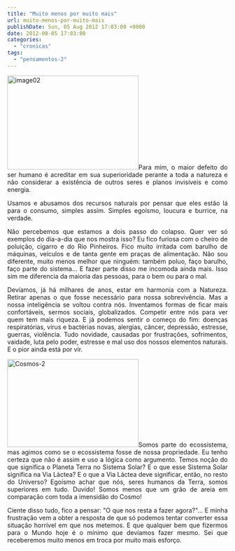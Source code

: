 ```yaml
---
title: "Muito menos por muito mais"
url: muito-menos-por-muito-mais
publishDate: Sun, 05 Aug 2012 17:03:00 +0000
date: 2012-08-05 17:03:00
categories: 
  - "cronicas"
tags: 
  - "pensamentos-2"
---
```

<p style="text-align: justify;"><a href="http://www.gabi.blog.br/wp-content/uploads/2012/08/Cosmos-2.jpg">
</a><a href="http://www.gabi.blog.br/wp-content/uploads/2012/08/image02.jpg"><img class="size-medium wp-image-1310 alignleft" alt="image02" src="http://www.gabi.blog.br/wp-content/uploads/2012/08/image02-300x215.jpg" width="300" height="215" /></a>Para mim, o maior defeito do ser humano é acreditar em sua superioridade perante a toda a natureza e não considerar a existência de outros seres e planos invisíveis e como energia.</p>
<p style="text-align: justify;">Usamos e abusamos dos recursos naturais por pensar que eles estão lá para o consumo, simples assim. Simples egoísmo, loucura e burrice, na verdade.</p>
<p style="text-align: justify;">Não percebemos que estamos a dois passo do colapso. Quer ver só exemplos do dia-a-dia que nos mostra isso? Eu fico furiosa com o cheiro de poluição, cigarro e do Rio Pinheiros. Fico muito irritada com barulho de máquinas, veículos e de tanta gente em praças de alimentação. Não sou diferente, muito menos melhor que ninguém: também poluo, faço barulho, faço parte do sistema... E fazer parte disso me incomoda ainda mais. Isso sim me diferencia da maioria das pessoas, para o bem ou para o mal.</p>
<p style="text-align: justify;">Devíamos, já há milhares de anos, estar em harmonia com a Natureza. Retirar apenas o que fosse necessário para nossa sobrevivência. Mas a nossa inteligência se voltou contra nós. Inventamos formas de ficar mais confortáveis, sermos sociais, globalizados. Competir entre nós para ver quem tem mais riqueza. E já podemos sentir o começo do fim: doenças respiratórias, vírus e bactérias novas, alergias, câncer, depressão, estresse, guerras, violência. Tudo novidade, causadas por frustrações, sofrimentos, vaidade, luta pelo poder, estresse e mal uso dos nossos elementos naturais. E o pior ainda está por vir.</p>
<p style="text-align: justify;"><a href="http://www.gabi.blog.br/wp-content/uploads/2012/08/Cosmos-2.jpg"><img class="alignleft" alt="Cosmos-2" src="http://www.gabi.blog.br/wp-content/uploads/2012/08/Cosmos-2-300x300.jpg" width="300" height="201" /></a>Somos parte do ecossistema, mas agimos como se o ecossistema fosse de nossa propriedade. Eu tenho certeza que não é assim e uso a lógica como argumento. Temos noção do que significa o Planeta Terra no Sistema Solar? E o que esse Sistema Solar significa na Via Láctea? E o que a Via Láctea deve significar, então, no resto do Universo? Egoísmo achar que nós, seres humanos da Terra, somos superiores em tudo. Duvido! Somos menos que um grão de areia em comparação com toda a imensidão do Cosmo!</p>
<p style="text-align: justify;">Ciente disso tudo, fico a pensar: "O que nos resta a fazer agora?"... E minha frustração vem a obter a resposta de que só podemos tentar converter essa situação horrível em que nos metemos. E que qualquer bem que fizermos para o Mundo hoje é o mínimo que devíamos fazer mesmo. Sei que receberemos muito menos em troca por muito mais esforço.</p>
<p style="text-align: justify;"></p>
